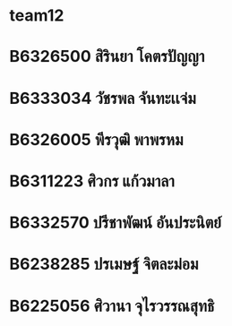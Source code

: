 # team12
# B6326500 สิรินยา โคตรปัญญา
# B6333034 วัชรพล จันทะเเจ่ม
# B6326005 พีรวุฒิ พาพรหม
# B6311223 ศิวกร แก้วมาลา
# B6332570 ปรีชาพัฒน์ อันประนิตย์
# B6238285 ปรเมษฐ์ จิตละม่อม
# B6225056 ศิวานา จุไรวรรณสุทธิ
